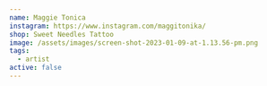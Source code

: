 ```yaml
---
name: Maggie Tonica
instagram: https://www.instagram.com/maggitonika/
shop: Sweet Needles Tattoo
image: /assets/images/screen-shot-2023-01-09-at-1.13.56-pm.png
tags:
  - artist
active: false
---
```

